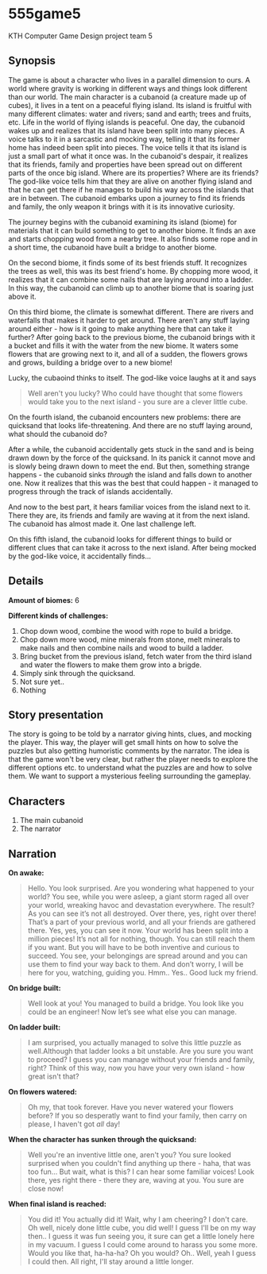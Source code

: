 # 555game5
KTH Computer Game Design project team 5

## Synopsis
The game is about a character who lives in a parallel dimension to ours. A world where gravity is working in different ways and things look different than our world.
The main character is a cubanoid (a creature made up of cubes), it lives in a tent on a peaceful flying island. Its island is fruitful with many different climates: water and rivers; sand and earth; trees and fruits, etc. Life in the world of flying islands is peaceful.
One day, the cubanoid wakes up and realizes that its island have been split into many pieces.
A voice talks to it in a sarcastic and mocking way, telling it that its former home has indeed been split into pieces. The voice tells it that its island is just a small part of what it once was. In the cubanoid's despair, it realizes that its friends, family and properties have been spread out on different parts of the once big island. Where are its properties? Where are its friends?
The god-like voice tells him that they are alive on another flying island and that he can get there if he manages to build his way across the islands that are in between.
The cubanoid embarks upon a journey to find its friends and family, the only weapon it brings with it is its innovative curiosity.

The journey begins with the cubanoid examining its island (biome) for materials that it can build something to get to another biome. It finds an axe and starts chopping wood from a nearby tree. It also finds some rope and in a short time, the cubanoid have built a bridge to another biome.

On the second biome, it finds some of its best friends stuff. It recognizes the trees as well, this was its best friend's home.
By chopping more wood, it realizes that it can combine some nails that are laying around into a ladder. In this way, the cubanoid can climb up to another biome that is soaring just above it.

On this third biome, the climate is somewhat different. There are rivers and waterfalls that makes it harder to get around. There aren't any stuff laying around either - how is it going to make anything here that can take it further?
After going back to the previous biome, the cubanoid brings with it a bucket and fills it with the water from the new biome. It waters some flowers that are growing next to it, and all of a sudden, the flowers grows and grows, building a bridge over to a new biome!

Lucky, the cubaoind thinks to itself. The god-like voice laughs at it and says
 > Well aren't you lucky? Who could have thought that some flowers would take you to the next island - you sure are a clever little cube.

On the fourth island, the cubanoid encounters new problems: there are quicksand that looks life-threatening. And there are no stuff laying around, what should the cubanoid do?

After a while, the cubanoid accidentally gets stuck in the sand and is being drawn down by the force of the quicksand. In its panick it cannot move and is slowly being drawn down to meet the end. But then, something strange happens - the cubanoid sinks _through_ the island and falls down to another one. Now it realizes that this was the best that could happen - it managed to progress through the track of islands accidentally.

And now to the best part, it hears familiar voices from the island next to it. There they are, its friends and family are waving at it from the next island. The cubanoid has almost made it. One last challenge left.

On this fifth island, the cubanoid looks for different things to build or different clues that can take it across to the next island. After being mocked by the god-like voice, it accidentally finds...


## Details

**Amount of biomes:** 6

**Different kinds of challenges:**
1. Chop down wood, combine the wood with rope to build a bridge.
2. Chop down more wood, mine minerals from stone, melt minerals to make nails and then combine nails and wood to build a ladder.
3. Bring bucket from the previous island, fetch water from the third island and water the flowers to make them grow into a brigde.
4. Simply sink through the quicksand.
5. Not sure yet..
6. Nothing

## Story presentation
The story is going to be told by a narrator giving hints, clues, and mocking the player. This way, the player will get small hints on how to solve the puzzles but also getting humoristic comments by the narrator. The idea is that the game won't be very clear, but rather the player needs to explore the different options etc. to understand what the puzzles are and how to solve them. We want to support a mysterious feeling surrounding the gameplay.

## Characters
1. The main cubanoid
2. The narrator

## Narration

**On awake:**
> Hello. You look surprised. Are you wondering what happened to your world? You see, while you were asleep, a giant storm raged all over your world, wreaking havoc and devastation everywhere. The result? As you can see it’s not all destroyed. Over there, yes, right over there! That’s a part of your previous world, and all your friends are gathered there. Yes, yes, you can see it now. Your world has been split into a million pieces! It’s not all for nothing, though. You can still reach them if you want. But you will have to be both inventive and curious to succeed. You see, your belongings are spread around and you can use them to find your way back to them. And don’t worry, I will be here for you, watching, guiding you. Hmm.. Yes.. Good luck my friend. 

**On bridge built:**
> Well look at you! You managed to build a bridge. You look like you could be an engineer! Now let’s see what else you can manage.

**On ladder built:**
> I am surprised, you actually managed to solve this little puzzle as well.Although that ladder looks a bit unstable. Are you sure you want to proceed? I guess you can manage without your friends and family, right? Think of this way, now you have your very own island - how great isn't that?

**On flowers watered:**
> Oh my, that took forever. Have you never watered your flowers before? If you so desperatly want to find your family, then carry on please, I haven't got _all_ day!

**When the character has sunken through the quicksand:**
> Well you're an inventive little one, aren't you? You sure looked surprised when you couldn't find anything up there - haha, that was too fun...
> But wait, what is this? I can hear some familiar voices! Look there, yes right there - there they are, waving at you. You sure are close now!

**When final island is reached:**
> You did it! You actually did it! Wait, why I am cheering? I don't care. Oh well, nicely done little cube, you did well!
> I guess I'll be on my way then.. I guess it was fun seeing you, it sure can get a little lonely here in my vacuum. I guess I could come around to harass you some more. Would you like that, ha-ha-ha?
>Oh you would? Oh.. Well, yeah I guess I could then. All right, I'll stay around a little longer.
